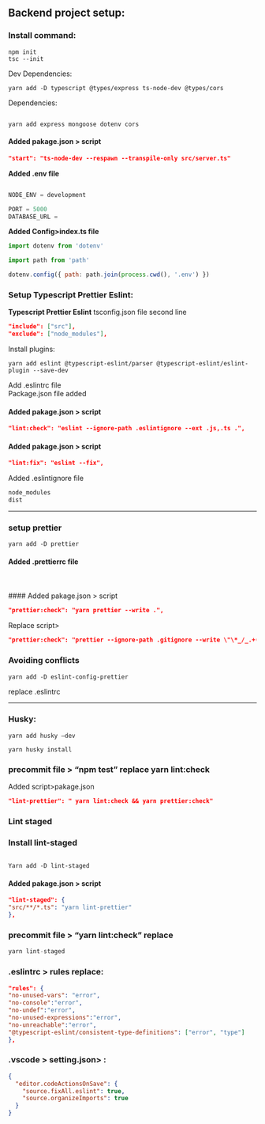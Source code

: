 ## Backend project setup:

### Install command:

```shell
npm init  
tsc --init
```

Dev Dependencies:

```shell
yarn add -D typescript @types/express ts-node-dev @types/cors
```

Dependencies:

```shell

yarn add express mongoose dotenv cors
```
#### Added pakage.json > script
```json
"start": "ts-node-dev --respawn --transpile-only src/server.ts"
```

**Added .env file**

```js

NODE_ENV = development

PORT = 5000
DATABASE_URL =
```

**Added Config>index.ts file**

```js
import dotenv from 'dotenv'

import path from 'path'

dotenv.config({ path: path.join(process.cwd(), '.env') })
```

### Setup Typescript Prettier Eslint:

**Typescript Prettier Eslint**
tsconfig.json file second line

```json
"include": ["src"], 
"exclude": ["node_modules"],
```

Install plugins:

```shell
yarn add eslint @typescript-eslint/parser @typescript-eslint/eslint-plugin --save-dev
```

Add .eslintrc file
<br>
Package.json file added  

#### Added pakage.json > script

```json
"lint:check": "eslint --ignore-path .eslintignore --ext .js,.ts .",
```

#### Added pakage.json > script

```json
"lint:fix": "eslint --fix",
```

Added .eslintignore file

```js
node_modules
dist
```

---

### setup prettier

```shell
yarn add -D prettier
```

#### Added .prettierrc file
<br>
<br>
#### Added pakage.json > script

```json
"prettier:check": "yarn prettier --write .",
```

Replace script>

```json
"prettier:check": "prettier --ignore-path .gitignore --write \"\*_/_.+(js|ts|json)\"",
```

### Avoiding conflicts

```shell
yarn add -D eslint-config-prettier
```

replace .eslintrc

---

### Husky:

```shell
yarn add husky –dev

yarn husky install
```

### precommit file > “npm test” replace yarn lint:check

Added script>pakage.json

```json
"lint-prettier": " yarn lint:check && yarn prettier:check"

```
### Lint staged
### Install lint-staged

```shell

Yarn add -D lint-staged
```
#### Added pakage.json > script
```json
"lint-staged": {
"src/**/*.ts": "yarn lint-prettier"
},
```

### precommit file > “yarn lint:check” replace 
``` js
yarn lint-staged
```

### .eslintrc > rules replace:

```json
"rules": {
"no-unused-vars": "error",
"no-console":"error",
"no-undef":"error",
"no-unused-expressions":"error",
"no-unreachable":"error",
"@typescript-eslint/consistent-type-definitions": ["error", "type"]
},
```

### .vscode > setting.json> :

```json
{
  "editor.codeActionsOnSave": {
    "source.fixAll.eslint": true,
    "source.organizeImports": true
  }
}
```
